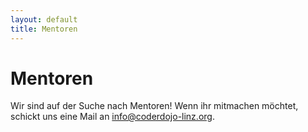 ```yaml
---
layout: default
title: Mentoren
---
```


# Mentoren #

Wir sind auf der Suche nach Mentoren! Wenn ihr mitmachen möchtet, 
schickt uns eine Mail an [info@coderdojo-linz.org](info@coderdojo-linz.org?subject=CoderDojo%20Termine).